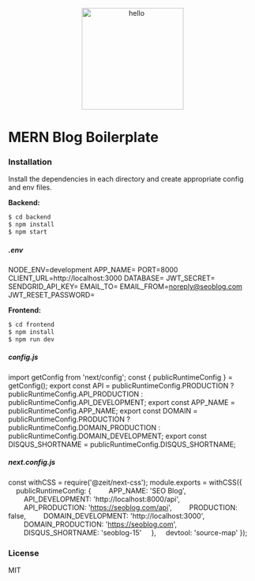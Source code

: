 <p align="center">
  <a href="https://assetsglobal.s3-us-west-1.amazonaws.com/gifs/hello.gif">
    <img alt="hello" src="https://assetsglobal.s3-us-west-1.amazonaws.com/gifs/hello.gif" width="206" />
  </a>
</p>

# MERN Blog Boilerplate

### Installation

Install the dependencies in each directory and create appropriate config and env files.

**Backend:**
```sh
$ cd backend
$ npm install
$ npm start
```

##### .env
NODE_ENV=development
APP_NAME=
PORT=8000
CLIENT_URL=http://localhost:3000
DATABASE=
JWT_SECRET=
SENDGRID_API_KEY=
EMAIL_TO=
EMAIL_FROM=noreply@seoblog.com
JWT_RESET_PASSWORD=

**Frontend:**
```sh
$ cd frontend
$ npm install
$ npm run dev
```

##### config.js
import getConfig from 'next/config';
const { publicRuntimeConfig } = getConfig();
export const API = publicRuntimeConfig.PRODUCTION
    ? publicRuntimeConfig.API_PRODUCTION
    : publicRuntimeConfig.API_DEVELOPMENT;
export const APP_NAME = publicRuntimeConfig.APP_NAME;
export const DOMAIN = publicRuntimeConfig.PRODUCTION
    ? publicRuntimeConfig.DOMAIN_PRODUCTION
    : publicRuntimeConfig.DOMAIN_DEVELOPMENT;
export const DISQUS_SHORTNAME = publicRuntimeConfig.DISQUS_SHORTNAME;

##### next.config.js
const withCSS = require('@zeit/next-css');
module.exports = withCSS({
&nbsp;&nbsp;&nbsp;&nbsp;publicRuntimeConfig: {
&nbsp;&nbsp;&nbsp;&nbsp;&nbsp;&nbsp;&nbsp;&nbsp;APP_NAME: 'SEO Blog',
&nbsp;&nbsp;&nbsp;&nbsp;&nbsp;&nbsp;&nbsp;&nbsp;API_DEVELOPMENT: 'http://localhost:8000/api',
&nbsp;&nbsp;&nbsp;&nbsp;&nbsp;&nbsp;&nbsp;&nbsp;API_PRODUCTION: 'https://seoblog.com/api',
&nbsp;&nbsp;&nbsp;&nbsp;&nbsp;&nbsp;&nbsp;&nbsp;PRODUCTION: false,
&nbsp;&nbsp;&nbsp;&nbsp;&nbsp;&nbsp;&nbsp;&nbsp;DOMAIN_DEVELOPMENT: 'http://localhost:3000',
&nbsp;&nbsp;&nbsp;&nbsp;&nbsp;&nbsp;&nbsp;&nbsp;DOMAIN_PRODUCTION: 'https://seoblog.com',
&nbsp;&nbsp;&nbsp;&nbsp;&nbsp;&nbsp;&nbsp;&nbsp;DISQUS_SHORTNAME: 'seoblog-15'
&nbsp;&nbsp;&nbsp;&nbsp;},
&nbsp;&nbsp;&nbsp;&nbsp;devtool: 'source-map'
});


### License

MIT